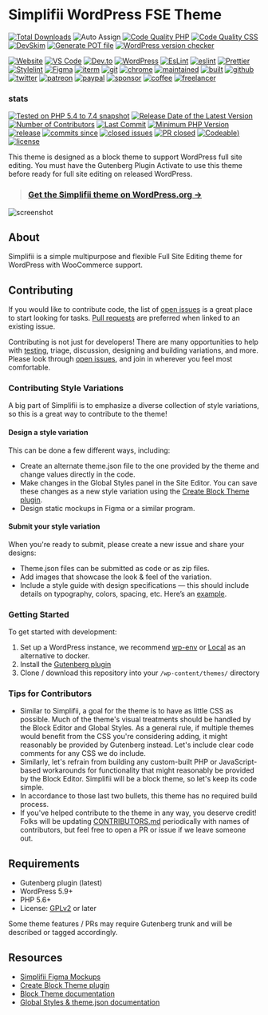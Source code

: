 # Simplifii WordPress FSE Theme

<div aria-hidden="true">


[![Total Downloads](http://poser.pugx.org/leogopal/simplifii/downloads)](https://packagist.org/packages/leogopal/simplifii)
![Auto Assign](https://github.com/leogopal/simplifii/actions/workflows/auto-assign.yml/badge.svg?style=for-the-badge)
[![Code Quality PHP](https://github.com/leogopal/simplifii/actions/workflows/lint-php.yml/badge.svg?style=for-the-badge)](https://github.com/leogopal/simplifii/actions/workflows/lint-php.yml)
[![Code Quality CSS](https://github.com/leogopal/simplifii/actions/workflows/lint-css.yml/badge.svg?style=for-the-badge)](https://github.com/leogopal/simplifii/actions/workflows/lint-css.yml)
[![DevSkim](https://github.com/leogopal/simplifii/actions/workflows/devskim.yml/badge.svg?style=for-the-badge)](https://github.com/leogopal/simplifii/actions/workflows/devskim.yml)
[![Generate POT file](https://github.com/leogopal/simplifii/actions/workflows/pot.yml/badge.svg?style=for-the-badge)](https://github.com/leogopal/simplifii/actions/workflows/pot.yml)
[![WordPress version checker](https://github.com/leogopal/simplifii/actions/workflows/wp-version-checker.yml/badge.svg?style=for-the-badge)](https://github.com/leogopal/simplifii/actions/workflows/wp-version-checker.yml)
	
[![Website](https://img.shields.io/badge/website-000000?style=for-the-badge&logo=About.me&logoColor=white)](https://leogopal.com)
[![VS Code](https://img.shields.io/badge/Visual_Studio_Code-0078D4?style=for-the-badge&logo=visual%20studio%20code&logoColor=white)]()
[![Dev.to](https://img.shields.io/badge/dev.to-0A0A0A?style=for-the-badge&logo=devdotto&logoColor=white)]()
[![WordPress](https://img.shields.io/badge/Wordpress-21759B?style=for-the-badge&logo=wordpress&logoColor=white)]()
[![EsLint](https://img.shields.io/badge/Editor%20Config-E0EFEF?style=for-the-badge&logo=editorconfig&logoColor=000)]()
[![eslint](https://img.shields.io/badge/eslint-3A33D1?style=for-the-badge&logo=eslint&logoColor=white)]()
[![Prettier](https://img.shields.io/badge/prettier-1A2C34?style=for-the-badge&logo=prettier&logoColor=F7BA3E)]()
[![Stylelint](https://img.shields.io/badge/stylelint-000?style=for-the-badge&logo=stylelint&logoColor=white)]()
[![Figma](https://img.shields.io/badge/Figma-F24E1E?style=for-the-badge&logo=figma&logoColor=white)]()
[![iterm](https://img.shields.io/badge/iTerm2-000000?style=for-the-badge&logo=iterm2&logoColor=white)]()
[![git](https://img.shields.io/badge/GIT-E44C30?style=for-the-badge&logo=git&logoColor=white)]()
[![chrome](https://img.shields.io/badge/Google_chrome-4285F4?style=for-the-badge&logo=Google-chrome&logoColor=white)]()
[![maintained](https://img.shields.io/badge/Maintained%3F-yes-green?style=for-the-badge)]()
[![built](http://ForTheBadge.com/images/badges/built-with-love.svg?style=for-the-badge)]()
[![github](https://img.shields.io/badge/GitLab-330F63?style=for-the-badge&logo=gitlab&logoColor=white)]()
[![twitter](https://img.shields.io/badge/Twitter-1DA1F2?style=for-the-badge&logo=twitter&logoColor=white)]()
[![patreon](https://img.shields.io/badge/Patreon-F96854?style=for-the-badge&logo=patreon&logoColor=white)](https://www.patreon.com/leogopal)
[![paypal](https://img.shields.io/badge/PayPal-00457C?style=for-the-badge&logo=paypal&logoColor=white)]()
[![sponsor](https://img.shields.io/badge/sponsor-30363D?style=for-the-badge&logo=GitHub-Sponsors&logoColor=#white)]()
[![coffee](https://img.shields.io/badge/Buy_Me_A_Coffee-FFDD00?style=for-the-badge&logo=buy-me-a-coffee&logoColor=black)](https://www.buymeacoffee.com/leogopal)
[![freelancer](https://img.shields.io/badge/Freelancer-29B2FE?style=for-the-badge&logo=Freelancer&logoColor=white)]()

### stats

[![Tested on PHP 5.4 to 7.4 snapshot](https://img.shields.io/badge/tested%20on-PHP%205.4%20|%205.5%20|%205.6%20|%207.0%20|%207.1%20|%207.2%20|%207.3%20|%207.4snapshot-green.svg?maxAge=2419200&style=for-the-badge)](https://github.com/leogopal/simplifii/actions/workflows/lint-php.yml)
[![Release Date of the Latest Version](https://img.shields.io/github/release-date/leogopal/simplifii.svg?maxAge=1800&style=for-the-badge)](https://github.com/leogopal/simplifii/releases)
[![Number of Contributors](https://img.shields.io/github/contributors/leogopal/simplifii.svg?maxAge=3600&style=for-the-badge)](https://github.com/leogopal/simplifii/graphs/contributors)
[![Last Commit](https://img.shields.io/github/last-commit/leogopal/simplifii/main.svg?style=for-the-badge)](https://github.com/leogopal/simplifii/commits/main)
[![Minimum PHP Version](https://img.shields.io/packagist/php-v/leogopal/simplifii.svg?maxAge=3600&style=for-the-badge)](https://packagist.org/packages/leogopal/simplifii)
[![release](https://img.shields.io/github/release/leogopal/simplifii.svg?style=for-the-badge)]()
[![commits since](https://img.shields.io/github/commits-since/leogopal/simplifii/v1.1.0.svg?style=for-the-badge)]()
[![closed issues](https://img.shields.io/github/issues-closed/leogopal/simplifii.svg?style=for-the-badge)]()
[![PR closed](https://img.shields.io/github/issues-pr-closed/leogopal/simplifii.svg?style=for-the-badge)]()
[![Codeable](https://shields.io/badge/codeable-grey?logo=data:image/webp;base64,UklGRpgAAABXRUJQVlA4TIsAAAAvGUAGEC9AkG3T+dOc8BrzTyBps61/gZc9ZAEmQxlAFPnz9BbA7rCUu1g4qm3baS5NwGEtBNQ5EiCJgO7fy2ujCIjoP9q2baMk5dZD9H/ThY7Q+Q7tvbcxWE9u7sjLmph7FwYTbi68TAwXfuDEiJ1j0dyr4iZlwkcFN8kpdLKRZCSaCWbcgqVSesgTAA==&style=for-the-badge))]()
[![license](https://img.shields.io/github/license/leogopal/simplifii.svg?style=for-the-badge)]()
	
</div>

This theme is designed as a block theme to support WordPress full site editing. You must have the Gutenberg Plugin Activate to use this theme before ready for full site editing on released WordPress.

> ### [**Get the Simplifii theme on WordPress.org →**](https://wordpress.org/themes/simplifii/)

![screenshot](https://user-images.githubusercontent.com/4948323/187812605-6ba0c71d-a08c-4123-91eb-42ff7373ba89.png)

## About

Simplifii is a simple multipurpose and flexible Full Site Editing theme for WordPress with WooCommerce support.

## Contributing

If you would like to contribute code, the list of [open issues](https://github.com/leogopal/simplifii/issues) is a great place to start looking for tasks. [Pull requests](https://github.com/leogopal/simplifii/pulls) are preferred when linked to an existing issue.

Contributing is not just for developers! There are many opportunities to help with [testing](#getting-started), triage, discussion, designing and building variations, and more. Please look through [open issues](https://github.com/leogopal/simplifii/issues), and join in wherever you feel most comfortable.

### Contributing Style Variations

A big part of Simplifii is to emphasize a diverse collection of style variations, so this is a great way to contribute to the theme!

#### Design a style variation

This can be done a few different ways, including:

-   Create an alternate theme.json file to the one provided by the theme and change values directly in the code.
-   Make changes in the Global Styles panel in the Site Editor. You can save these changes as a new style variation using the [Create Block Theme plugin](https://wordpress.org/plugins/create-block-theme/).
-   Design static mockups in Figma or a similar program.

#### Submit your style variation

When you're ready to submit, please create a new issue and share your designs:

-   Theme.json files can be submitted as code or as zip files.
-   Add images that showcase the look & feel of the variation.
-   Include a style guide with design specifications — this should include details on typography, colors, spacing, etc. Here’s an [example](https://www.figma.com/community/file/1136340417938880987).

### Getting Started

To get started with development:

1.  Set up a WordPress instance, we recommend [wp-env](https://developer.wordpress.org/block-editor/handbook/tutorials/devenv/) or [Local](https://localwp.com/) as an alternative to docker.
2.  Install the [Gutenberg plugin](https://wordpress.org/plugins/gutenberg/)
3.  Clone / download this repository into your `/wp-content/themes/` directory

### Tips for Contributors

-   Similar to Simplifii, a goal for the theme is to have as little CSS as possible. Much of the theme's visual treatments should be handled by the Block Editor and Global Styles. As a general rule, if multiple themes would benefit from the CSS you're considering adding, it might reasonably be provided by Gutenberg instead. Let's include clear code comments for any CSS we do include.
-   Similarly, let's refrain from building any custom-built PHP or JavaScript-based workarounds for functionality that might reasonably be provided by the Block Editor. Simplifii will be a block theme, so let's keep its code simple.
-   In accordance to those last two bullets, this theme has no required build process.
-   If you've helped contribute to the theme in any way, you deserve credit! Folks will be updating [CONTRIBUTORS.md](CONTRIBUTORS.md) periodically with names of contributors, but feel free to open a PR or issue if we leave someone out.

## Requirements

-   Gutenberg plugin (latest)
-   WordPress 5.9+
-   PHP 5.6+
-   License: [GPLv2](http://www.gnu.org/licenses/gpl-2.0.html) or later

Some theme features / PRs may require Gutenberg trunk and will be described or tagged accordingly.

## Resources

-   [Simplifii Figma Mockups](https://www.figma.com/file/OxgciXlJT84BH1083xFjCY/Simplifii-Theme?node-id=301%3A469)
-   [Create Block Theme plugin](https://github.com/WordPress/create-block-theme)
-   [Block Theme documentation](https://developer.wordpress.org/block-editor/how-to-guides/themes/block-theme-overview)
-   [Global Styles & theme.json documentation](https://developer.wordpress.org/block-editor/how-to-guides/themes/theme-json/)
